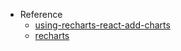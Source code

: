 - Reference
  - [using-recharts-react-add-charts](https://blog.logrocket.com/using-recharts-react-add-charts/)
  - [recharts](https://recharts.org/en-US/)
